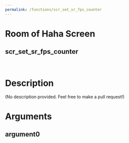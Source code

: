 ```yaml
---
permalink: /functions/scr_set_sr_fps_counter
---
```

# Room of Haha Screen  
## scr_set_sr_fps_counter  
&nbsp;  
# Description  
(No description provided. Feel free to make a pull request!) 
&nbsp;  
# Arguments
## argument0

&nbsp;  


